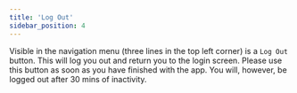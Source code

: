 ```yaml
---
title: 'Log Out'
sidebar_position: 4
---
```

Visible in the navigation menu (three lines in the top left corner) is a `Log Out` button. This will log you out and return you to the login screen. Please use this button as soon as you have finished with the app. You will, however, be logged out after 30 mins of inactivity.